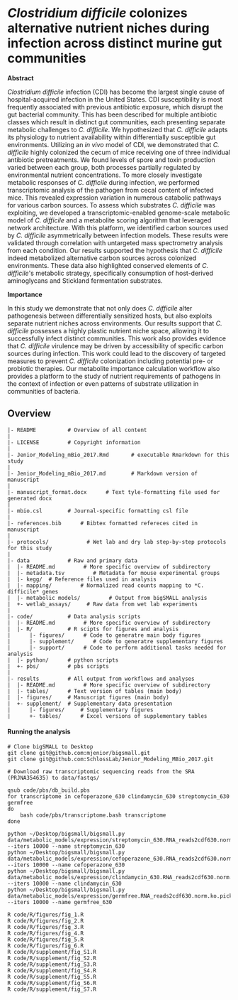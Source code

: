*Clostridium difficile* colonizes alternative nutrient niches during infection across distinct murine gut communities
=======

**Abstract**

*Clostridium difficile* infection (CDI) has become the largest single cause of hospital-acquired infection in the United States. CDI susceptibility is most frequently associated with previous antibiotic exposure, which disrupt the gut bacterial community. This has been described for multiple antibiotic classes which result in distinct gut communities, each presenting separate metabolic challenges to *C. difficile*. We hypothesized that *C. difficile* adapts its physiology to nutrient availability within differentially susceptible gut environments. Utilizing an *in vivo* model of CDI, we demonstrated that *C. difficile* highly colonized the cecum of mice receiving one of three individual antibiotic pretreatments. We found levels of spore and toxin production varied between each group, both processes partially regulated by environmental nutrient concentrations. To more closely investigate metabolic responses of *C. difficile* during infection, we performed transcriptomic analysis of the pathogen from cecal content of infected mice. This revealed expression variation in numerous catabolic pathways for various carbon sources. To assess which substrates *C. difficile* was exploiting, we developed a transcriptomic-enabled genome-scale metabolic model of *C. difficile* and a metabolite scoring algorithm that leveraged network architecture. With this platform, we identified carbon sources used by *C. difficile* asymmetrically between infection models. These results were validated through correlation with untargeted mass spectrometry analysis from each condition. Our results supported the hypothesis that *C. difficile* indeed metabolized alternative carbon sources across colonized environments. These data also highlighted conserved elements of *C. difficile*'s metabolic strategy, specifically consumption of host-derived aminoglycans and Stickland fermentation substrates.

**Importance**

In this study we demonstrate that not only does *C. difficile* alter pathogenesis between differentially sensitized hosts, but also exploits separate nutrient niches across environments. Our results support that *C. difficile* possesses a highly plastic nutrient niche space, allowing it to successfully infect distinct communities. This work also provides evidence that *C. difficile* virulence may be driven by accessibility of specific carbon sources during infection. This work could lead to the discovery of targeted measures to prevent *C. difficile* colonization including potential pre- or probiotic therapies. Our metabolite importance calculation workflow also provides a platform to the study of nutrient requirements of pathogens in the context of infection or even patterns of substrate utilization in communities of bacteria.



Overview
--------
    |- README          # Overview of all content
    |
    |- LICENSE         # Copyright information
    |
    |- Jenior_Modeling_mBio_2017.Rmd 	   # executable Rmarkdown for this study
    |
    |- Jenior_Modeling_mBio_2017.md 	   # Markdown version of manuscript
    |
    |- manuscript_format.docx 	   # Text tyle-formatting file used for generated docx
    |
    |- mbio.csl 	   # Journal-specific formatting csl file
    |
    |- references.bib 	   # Bibtex formatted refereces cited in manuscript
    |
    |- protocols/            # Wet lab and dry lab step-by-step protocols for this study
    |
    |- data            # Raw and primary data
    |  |- README.md         # More specific overview of subdirectory
    |  |- metadata.tsv         # Metadata for mouse experimental groups
    |  |- kegg/  # Reference files used in analysis
    |  |- mapping/         # Normalized read counts mapping to *C. difficile* genes
    |  |- metabolic models/         # Output from bigSMALL analysis
    |  +- wetlab_assays/     # Raw data from wet lab experiments
    |
    |- code/           # Data analysis scripts
    |  |- README.md         # More specific overview of subdirectory
    |  |- R/           # R scipts for figures and analysis
    |      |- figures/      # Code to generatre main body figures
    |      |- supplement/      # Code to generatre supplementary figures
    |      |- support/      # Code to perform additional tasks needed for analysis
    |  |- python/      # python scripts
    |  +- pbs/         # pbs scripts
    |
    |- results         # All output from workflows and analyses
    |  |- README.md         # More specific overview of subdirectory
    |  |- tables/      # Text version of tables (main body)
    |  |- figures/     # Manuscript figures (main body)
    |  +- supplement/  # Supplementary data presentation
    |      |- figures/     # Supplementary figures
    |      +- tables/      # Excel versions of supplementary tables


#### Running the analysis

```
# Clone bigSMALL to Desktop
git clone git@github.com:mjenior/bigsmall.git
git clone git@github.com:SchlossLab/Jenior_Modeling_MBio_2017.git

# Download raw transcriptomic sequencing reads from the SRA (PRJNA354635) to data/fastqs/

qsub code/pbs/db_build.pbs
for transcriptome in cefoperazone_630 clindamycin_630 streptomycin_630 germfree
do
	bash code/pbs/transcriptome.bash transcriptome
done

python ~/Desktop/bigsmall/bigsmall.py data/metabolic_models/expression/streptomycin_630.RNA_reads2cdf630.norm.ko.pick.txt --iters 10000 --name streptomycin_630
python ~/Desktop/bigsmall/bigsmall.py data/metabolic_models/expression/cefoperazone_630.RNA_reads2cdf630.norm.ko.pick.txt --iters 10000 --name cefoperazone_630
python ~/Desktop/bigsmall/bigsmall.py data/metabolic_models/expression/clindamycin_630.RNA_reads2cdf630.norm.ko.pick.txt --iters 10000 --name clindamycin_630
python ~/Desktop/bigsmall/bigsmall.py data/metabolic_models/expression/germfree.RNA_reads2cdf630.norm.ko.pick.txt --iters 10000 --name germfree_630

R code/R/figures/fig_1.R
R code/R/figures/fig_2.R
R code/R/figures/fig_3.R
R code/R/figures/fig_4.R
R code/R/figures/fig_5.R
R code/R/figures/fig_6.R
R code/R/supplement/fig_S1.R
R code/R/supplement/fig_S2.R
R code/R/supplement/fig_S3.R
R code/R/supplement/fig_S4.R
R code/R/supplement/fig_S5.R
R code/R/supplement/fig_S6.R
R code/R/supplement/fig_S7.R

```
